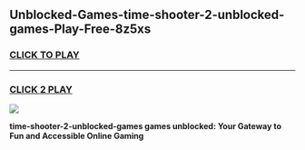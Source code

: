 
## Unblocked-Games-time-shooter-2-unblocked-games-Play-Free-8z5xs
<h3>
<a href="https://premium76.site?title=time-shooter-2-unblocked-games&ref=22A">CLICK TO PLAY</a></h3>
<hr>

<h3>
<a href="https://premium76.site?title=time-shooter-2-unblocked-games&ref=22A">CLICK 2 PLAY</a>
  
</h3>

<a href="https://premium76.site?title=time-shooter-2-unblocked-games&ref=22A"><img src="https://clearcache.store/games.png"></a>


**time-shooter-2-unblocked-games games unblocked: Your Gateway to Fun and Accessible Online Gaming**
